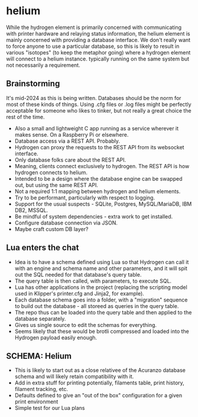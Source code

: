 # helium
While the hydrogen element is primarily concerned with communicating with printer hardware and relaying status information, the helium element is mainly concerned with providing a database interface. We don't really want to force anyone to use a particular database, so this is likely to result in various "isotopes" (to keep the metaphor going) where a hydrogen element will connect to a helium instance. typically running on the same system but not necessarily a requirement.

## Brainstorming
It's mid-2024 as this is being written. Databases should be the norm for most of these kinds of things. Using .cfg files or .log files might be perfectly acceptable for someone who likes to tinker, but not really a great choice the rest of the time.

- Also a small and lightweight C app running as a service wherever it makes sense. On a Raspberry Pi or elsewhere.
- Database access via a REST API. Probably.
- Hydrogen can proxy the requests to the REST API from its websocket interface.
- Only database folks care about the REST API.
- Meaning, clients connect exclusively to hydrogen. The REST API is how hydrogen connects to helium.
- Intended to be a design where the database engine can be swapped out, but using the same REST API.
- Not a required 1:1 mapping between hydrogen and helium elements.
- Try to be performant, particularly with respect to logging.
- Support for the usual suspects - SQLite, Postgres, MySQL/MariaDB, IBM DB2, MSSQL.
- Be mindful of system dependencies - extra work to get installed.
- Configure database connection via JSON.
- Maybe craft custom DB layer? 

## Lua enters the chat
- Idea is to have a schema defined using Lua so that Hydrogen can call it with an engine and schema name and other parameters, and it will spit out the SQL needed for that database's query table.
- The query table is then called, with parameters, to execute SQL.
- Lua has other applications in the project (replacing the scripting model used in Klipper's printer.cfg and Jinja2, for example).
- Each database schema goes into a folder, with a "migration" sequence to build out the database - all storeed as queries in the query table.
- The repo thus can be loaded into the query table and then applied to the database separately.
- Gives us single source to edit the schemas for everything.
- Seems likely that these would be brotli compressed and loaded into the Hydrogen payload easily enough.

## SCHEMA: Helium
- This is likely to start out as a close relativee of the Acuranzo database schema and will likely retain compatibility with it.
- Add in extra stuff for printing potentially, filaments table, print history, filament tracking, etc.
- Defaults defined to give an "out of the box" configuration for a given print environment
- Simple test for our Lua plans
   
